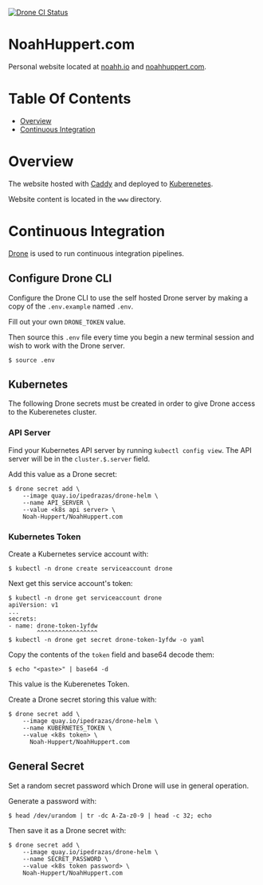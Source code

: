 [![Drone CI Status](http://drone.noahh.io/api/badges/Noah-Huppert/NoahHuppert.com/status.svg)](https://drone.noahh.io/Noah-Huppert/NoahHuppert.com)  

# NoahHuppert.com
Personal website located at [noahh.io](http://noahh.io) and 
[noahhuppert.com](http://noahhuppert.com).  

# Table Of Contents
- [Overview](#overview)
- [Continuous Integration](#continuous-integration)

# Overview
The website hosted with [Caddy](https://caddyserver.com/) and deployed to 
[Kuberenetes](https://kubernetes.io/).  

Website content is located in the `www` directory.  

# Continuous Integration
[Drone](http://drone.io/) is used to run continuous integration pipelines.  

## Configure Drone CLI
Configure the Drone CLI to use the self hosted Drone server by making a copy of 
the `.env.example` named `.env`.  

Fill out your own `DRONE_TOKEN` value.  

Then source this `.env` file every time you begin a new terminal session and 
wish to work with the Drone server.  

```
$ source .env
```

## Kubernetes
The following Drone secrets must be created in order to give Drone access to 
the Kuberenetes cluster.  

### API Server
Find your Kubernetes API server by running `kubectl config view`. The API server 
will be in the `cluster.$.server` field.  

Add this value as a Drone secret:  
```
$ drone secret add \
	--image quay.io/ipedrazas/drone-helm \
	--name API_SERVER \
	--value <k8s api server> \
	Noah-Huppert/NoahHuppert.com 
```

### Kubernetes Token
Create a Kubernetes service account with:  

```
$ kubectl -n drone create serviceaccount drone
```

Next get this service account's token:

```
$ kubectl -n drone get serviceaccount drone
apiVersion: v1 
...
secrets:
- name: drone-token-1yfdw
        ^^^^^^^^^^^^^^^^^  
$ kubectl -n drone get secret drone-token-1yfdw -o yaml
```

Copy the contents of the `token` field and base64 decode them:  

```
$ echo "<paste>" | base64 -d
```

This value is the Kuberenetes Token.  

Create a Drone secret storing this value with:

```
$ drone secret add \
	--image quay.io/ipedrazas/drone-helm \
	--name KUBERNETES_TOKEN \
	--value <k8s token> \
	  Noah-Huppert/NoahHuppert.com 
```

## General Secret
Set a random secret password which Drone will use in general operation.  

Generate a password with:  

```
$ head /dev/urandom | tr -dc A-Za-z0-9 | head -c 32; echo
```

Then save it as a Drone secret with:  

```
$ drone secret add \
	--image quay.io/ipedrazas/drone-helm \
	--name SECRET_PASSWORD \
	--value <k8s token password> \
	Noah-Huppert/NoahHuppert.com
```
